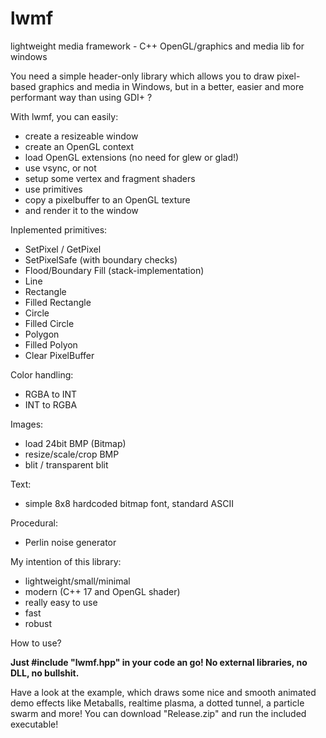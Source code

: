# lwmf
lightweight media framework - C++ OpenGL/graphics and media lib for windows

You need a simple header-only library which allows you to draw pixel-based graphics and media in Windows, but in a better, easier and more performant way than using GDI+ ?

With lwmf, you can easily:

  - create a resizeable window 
  - create an OpenGL context
  - load OpenGL extensions (no need for glew or glad!)
  - use vsync, or not
  - setup some vertex and fragment shaders
  - use primitives
  - copy a pixelbuffer to an OpenGL texture
  - and render it to the window

Inplemented primitives:

  - SetPixel / GetPixel
  - SetPixelSafe (with boundary checks)
  - Flood/Boundary Fill (stack-implementation)
  - Line
  - Rectangle
  - Filled Rectangle
  - Circle 
  - Filled Circle
  - Polygon
  - Filled Polyon
  - Clear PixelBuffer
  
Color handling:

  - RGBA to INT
  - INT to RGBA
  
Images:

  - load 24bit BMP (Bitmap)
  - resize/scale/crop BMP
  - blit / transparent blit
  
Text:

  - simple 8x8 hardcoded bitmap font, standard ASCII
  
Procedural:

  - Perlin noise generator

My intention of this library:

  - lightweight/small/minimal
  - modern (C++ 17 and OpenGL shader)
  - really easy to use
  - fast
  - robust
  

How to use?

**Just #include "lwmf.hpp" in your code an go! No external libraries, no DLL, no bullshit.**

Have a look at the example, which draws some nice and smooth animated demo effects like Metaballs, realtime plasma, a dotted tunnel, a particle swarm and more! 
You can download "Release.zip" and run the included executable!
